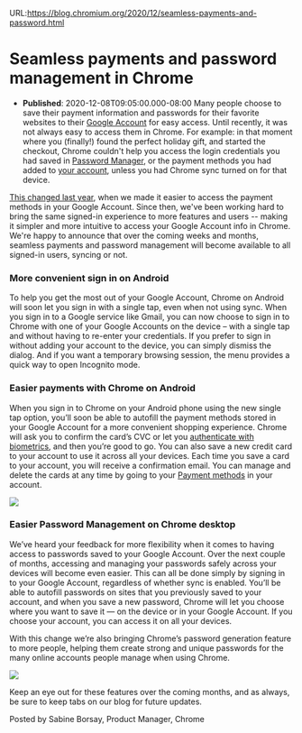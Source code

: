 URL:https://blog.chromium.org/2020/12/seamless-payments-and-password.html
# Seamless payments and password management in Chrome
- **Published**: 2020-12-08T09:05:00.000-08:00
Many people choose to save their payment information and passwords for their favorite websites to their [Google Account](https://myaccount.google.com/) for easy access. Until recently, it was not always easy to access them in Chrome. For example: in that moment where you (finally!) found the perfect holiday gift, and started the checkout, Chrome couldn't help you access the login credentials you had saved in [Password Manager](https://passwords.google.com/), or the payment methods you had added to [your account](https://myaccount.google.com/), unless you had Chrome sync turned on for that device.

[This changed last year](https://blog.chromium.org/2019/07/easier-payments-with-chrome.html), when we made it easier to access the payment methods in your Google Account. Since then, we've been working hard to bring the same signed-in experience to more features and users -- making it simpler and more intuitive to access your Google Account info in Chrome. We're happy to announce that over the coming weeks and months, seamless payments and password management will become available to all signed-in users, syncing or not.  
  

### More convenient sign in on Android

To help you get the most out of your Google Account, Chrome on Android will soon let you sign in with a single tap, even when not using sync. When you sign in to a Google service like Gmail, you can now choose to sign in to Chrome with one of your Google Accounts on the device – with a single tap and without having to re-enter your credentials. If you prefer to sign in without adding your account to the device, you can simply dismiss the dialog. And if you want a temporary browsing session, the menu provides a quick way to open Incognito mode.  
  
  
  

### Easier payments with Chrome on Android

When you sign in to Chrome on your Android phone using the new single tap option, you’ll soon be able to autofill the payment methods stored in your Google Account for a more convenient shopping experience. Chrome will ask you to confirm the card’s CVC or let you [authenticate with biometrics](https://blog.chromium.org/2020/07/more-secure-and-convenient-autofill.html), and then you’re good to go. You can also save a new credit card to your account to use it across all your devices. Each time you save a card to your account, you will receive a confirmation email. You can manage and delete the cards at any time by going to your [Payment methods](https://pay.google.com/gp/w/u/0/home/paymentmethods) in your account.

[![](https://blogger.googleusercontent.com/img/b/R29vZ2xl/AVvXsEiG6rIMkaD87SeqARi2mbhKsQKPgnEW1_UI6z0qqZd0VgeKeAr1Ig55YhyriyWsclcpe-7qh8p2k9lN-jnerIPo7GI7T0SZ9GSsr86F5sIyFFeznOeoxRFksmWNvZArmG7wdlBiZWGQJNqc/w640-h357/Image_01.png)](https://blogger.googleusercontent.com/img/b/R29vZ2xl/AVvXsEiG6rIMkaD87SeqARi2mbhKsQKPgnEW1_UI6z0qqZd0VgeKeAr1Ig55YhyriyWsclcpe-7qh8p2k9lN-jnerIPo7GI7T0SZ9GSsr86F5sIyFFeznOeoxRFksmWNvZArmG7wdlBiZWGQJNqc/s912/Image_01.png)

  

### Easier Password Management on Chrome desktop

We’ve heard your feedback for more flexibility when it comes to having access to passwords saved to your Google Account. Over the next couple of months, accessing and managing your passwords safely across your devices will become even easier. This can all be done simply by signing in to your Google Account, regardless of whether sync is enabled. You’ll be able to autofill passwords on sites that you previously saved to your account, and when you save a new password, Chrome will let you choose where you want to save it — on the device or in your Google Account. If you choose your account, you can access it on all your devices.  
  
With this change we’re also bringing Chrome’s password generation feature to more people, helping them create strong and unique passwords for the many online accounts people manage when using Chrome.

[![](https://blogger.googleusercontent.com/img/b/R29vZ2xl/AVvXsEgz42gH4fcwu1ILF_bvAZQbNWlByYPIKwn4vZPsCTYq6mVcVOGQJnuRHj4Mz7GsTJBwNGQFz-KEXKkA-EpFBy3VosHVape5NrTtS-fS5PBRO55H3D7rU0NIc0wWekZMx_64wenVmL8LqpHf/w640-h400/Image_02.png)](https://blogger.googleusercontent.com/img/b/R29vZ2xl/AVvXsEgz42gH4fcwu1ILF_bvAZQbNWlByYPIKwn4vZPsCTYq6mVcVOGQJnuRHj4Mz7GsTJBwNGQFz-KEXKkA-EpFBy3VosHVape5NrTtS-fS5PBRO55H3D7rU0NIc0wWekZMx_64wenVmL8LqpHf/s1421/Image_02.png)

  
Keep an eye out for these features over the coming months, and as always, be sure to keep tabs on our blog for future updates.   
  
Posted by Sabine Borsay, Product Manager, Chrome